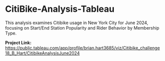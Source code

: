 # CitiBike-Analysis-Tableau
This analysis examines Citibike usage in New York City for June 2024, focusing on Start/End Station Popularity and Rider Behavior by Membership Type.

**Project Link:** https://public.tableau.com/app/profile/brian.hart3685/viz/Citibike_challenge18_B_Hart/CitibikeAnalysisJune2024
